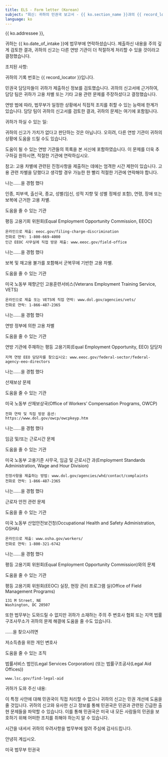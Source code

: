 ```yaml
---
title: ELS - Form letter (Korean)
subject: "회신: 귀하의 민권국 보고서 - {{ ko.section_name }}과의 {{ record_locator }}"
language: ko
---
```

{{ ko.addressee }},

귀하는 {{ ko.date_of_intake }}에 법무부에 연락하셨습니다. 제출하신 내용을 주의 깊게 검토한 결과, 귀하의 신고는 다른 연방 기관이 더 적절하게 처리할 수 있을 것이라고 결정했습니다.

조치된 사항:

귀하의 기록 번호는 {{ record_locator }}입니다.

민권국 담당자들이 귀하가 제출하신 정보를 검토했습니다. 귀하의 신고서에 근거하여, 담당 팀은 귀하가 고용 차별 또는 기타 고용 관련 문제를 주장하셨다고 결정했습니다.

연방 법에 따라, 법무부가 일정한 상황에서 직접적 조치를 취할 수 있는 능력에 한계가 있습니다. 담당 팀이 귀하의 신고서를 검토한 결과, 귀하의 문제는 여기에 포함됩니다.

귀하가 하실 수 있는 일:

귀하의 신고가 가치가 없다고 판단하는 것은 아닙니다. 오히려, 다른 연방 기관이 귀하의 상황에 도움을 드릴 수도 있습니다.

도움이 될 수 있는 연방 기관들의 목록을 본 서신에 포함하였습니다. 이 문제를 더욱 추구하길 원하시면, 적절한 기관에 연락하십시오.

참고: 고용 차별에 관련된 진정사항을 제출하는 데에는 엄격한 시간 제한이 있습니다. 고용 관련 차별을 당했다고 생각할 경우 가능한 한 빨리 적절한 기관에 연락해야 합니다.

나는......을 경험 했다

인종, 피부색, 출신국, 종교, 성별(임신, 성적 지향 및 성별 정체성 포함), 연령, 장애 또는 보복에 근거한 고용 차별.

도움을 줄 수 있는 기관

평등 고용기회 위원회(Equal Employment Opportunity Commission, EEOC)

    온라인으로 제출: eeoc.gov/filing-charge-discrimination
    전화로 연락: 1-800-669-4000
    인근 EEOC 사무실에 직접 방문 제출: www.eeoc.gov/field-office

나는......을 경험 했다

보복 및 재고용 불가를 포함해서 군복무에 기반한 고용 차별.

도움을 줄 수 있는 기관

미국 노동부
재향군인 고용훈련서비스(Veterans Employment Training Service, VETS)

    온라인으로 제출 또는 VETS에 직접 연락: www.dol.gov/agencies/vets/
    전화로 연락: 1-866-487-2365

나는......을 경험 했다

연방 정부에 의한 고용 차별

도움을 줄 수 있는 기관

연방 기관에 주재하는 평등 고용기회(Equal Employment Opportunity, EEO) 담당자

    지역 연방 EEO 담당자를 찾으십시오: www.eeoc.gov/federal-sector/federal-agency-eeo-directors

나는......을 경험 했다

산재보상 문제

도움을 줄 수 있는 기관

미국 노동부
산재보상국(Office of Workers’ Compensation Programs, OWCP)

    전화 연락 및 직접 방문 옵션:
    https://www.dol.gov/owcp/owcpkeyp.htm

나는......을 경험 했다

임금 및/또는 근로시간 문제

도움을 줄 수 있는 기관

미국 노동부
고용기준 사무국, 임금 및 근로시간 과(Employment Standards Administration, Wage and Hour Division)

    진정사항을 제출하는 방법: www.dol.gov/agencies/whd/contact/complaints
    전화로 연락: 1-866-487-2365

나는......을 경험 했다

근로자 안전 관련 문제

도움을 줄 수 있는 기관

미국 노동부
산업안전보건청(Occupational Health and Safety Administration, OSHA)

    온라인으로 제출: www.osha.gov/workers/
    전화로 연락: 1-800-321-6742

나는......을 경험 했다

평등 고용기회 위원회(Equal Employment Opportunity Commission)와의 문제

도움을 줄 수 있는 기관

평등 고용기회 위원회(EEOC)
실장, 현장 관리 프로그램 실(Office of Field Management Programs)

    131 M Street, NE
    Washington, DC 20507

또한 법무부는 도와드릴 수 없지만 귀하가 소재하는 주의 주 변호사 협회 또는 지역 법률구조사무소가 귀하의 문제 해결에 도움을 줄 수도 있습니다.

......을 찾으시려면

저소득층을 위한 개인 변호사

도움을 줄 수 있는 조직

법률서비스 법인(Legal Services Corporation) (또는 법률구조공사(Legal Aid Offices))

    www.lsc.gov/find-legal-aid

귀하가 도와 주신 내용:

이 특정 사안에 대해 민권국이 직접 처리할 수 없으나 귀하의 신고는 민권 개선에 도움을 줄 것입니다. 귀하의 신고와 유사한 신고 정보를 통해 민권국은 민권과 관련된 긴급한 출현 문제들을 파악할 수 있습니다. 이를 통해 민권국은 미국 내 모든 사람들의 민권을 보호하기 위해 어떠한 조치를 취해야 하는지 알 수 있습니다.

시간을 내셔서 귀하의 우려사항을 법무부에 알려 주심에 감사드립니다.

안녕히 계십시오.

미국 법무부
민권국


